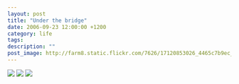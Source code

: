 ```yaml
---
layout: post
title: "Under the bridge"
date: 2006-09-23 12:00:00 +1200
category: life
tags: 
description: ""
post_image: http://farm8.static.flickr.com/7626/17120853026_4465c7b9ec_o.jpg
---
```

[![](http://farm8.static.flickr.com/7710/17146801715_893ccbc9b2_c.jpg)](http://farm8.static.flickr.com/7710/17146801715_e73a09010d_o.jpg)
[![](http://farm9.static.flickr.com/8791/17146157061_92c6fd00c2_c.jpg)](http://farm9.static.flickr.com/8791/17146157061_081896ae98_o.jpg)
[![](http://farm8.static.flickr.com/7623/17120853696_54c6b20e74_c.jpg)](http://farm8.static.flickr.com/7623/17120853696_245f629fe4_o.jpg)
